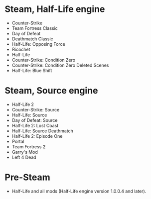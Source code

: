 # Steam, Half-Life engine #

  * Counter-Strike
  * Team Fortress Classic
  * Day of Defeat
  * Deathmatch Classic
  * Half-Life: Opposing Force
  * Ricochet
  * Half-Life
  * Counter-Strike: Condition Zero
  * Counter-Strike: Condition Zero Deleted Scenes
  * Half-Life: Blue Shift

# Steam, Source engine #

  * Half-Life 2
  * Counter-Strike: Source
  * Half-Life: Source
  * Day of Defeat: Source
  * Half-Life 2: Lost Coast
  * Half-Life: Source Deathmatch
  * Half-Life 2: Episode One
  * Portal
  * Team Fortress 2
  * Garry's Mod
  * Left 4 Dead

# Pre-Steam #

  * Half-Life and all mods (Half-Life engine version 1.0.0.4 and later).